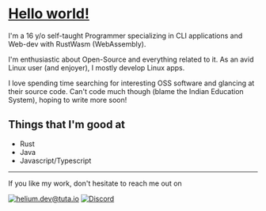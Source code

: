 # [Hello world!](https://helium18.github.io)
I'm a 16 y/o self-taught Programmer specializing in CLI applications and Web-dev with RustWasm (WebAssembly). 

I'm enthusiastic about Open-Source and everything related to it. As an avid Linux user (and enjoyer), I mostly develop Linux apps.

I love spending time searching for interesting OSS software and glancing at their source code. Can't code much though (blame the Indian Education System), hoping to write more soon!

## Things that I'm good at
- Rust
- Java 
- Javascript/Typescript

---
If you like my work, don't hesitate to reach me out on 

<a href="mailto:helium.dev@tuta.io">![helium.dev@tuta.io](https://img.shields.io/badge/Tutanota-840010?style=for-the-badge&logo=Tutanota&logoColor=white)</a> [![Discord](https://badgen.net/badge/icon/discord?icon=discord&label&color=5865F2)](https://discord.com/users/853287934924423198) 
